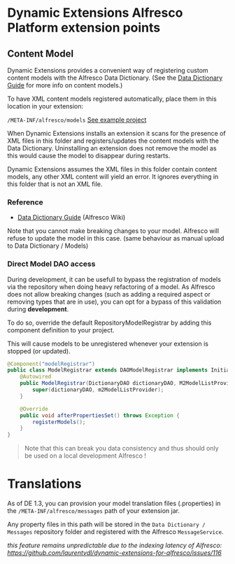 # Dynamic Extensions Alfresco Platform extension points

## Content Model

Dynamic Extensions provides a convenient way of registering custom content models with the Alfresco Data Dictionary. (See the <a href="http://wiki.alfresco.com/wiki/Data_Dictionary_Guide">Data Dictionary Guide</a> for more info on content models.)

To have XML content models registered automatically, place them in this location in your extension:

<code>/META-INF/alfresco/models</code> <a href="https://github.com/laurentvdl/example-dynamic-extension/tree/master/src/main/resources/META-INF/alfresco/models">See example project</a>

When Dynamic Extensions installs an extension it scans for the presence of XML files in this folder and registers/updates the content models with the Data Dictionary. Uninstalling an extension does not remove the model as this would cause the model to disappear during restarts.

Dynamic Extensions assumes the XML files in this folder contain content models, any other XML content will yield an error. It ignores everything in this folder that is not an XML file.

### Reference

* <a href="http://wiki.alfresco.com/wiki/Data_Dictionary_Guide">Data Dictionary Guide</a> (Alfresco Wiki)

Note that you cannot make breaking changes to your model. Alfresco will refuse to update the model in this case.
(same behaviour as manual upload to Data Dictionary / Models)

### Direct Model DAO access

During development, it can be usefull to bypass the registration of models via the repository when doing heavy refactoring of a model. As Alfresco does not allow breaking changes (such as adding a required aspect or removing types that are in use), you can opt for a bypass of this validation during __development__.

To do so, override the default RepositoryModelRegistrar by adding this component definition to your project.

This will cause models to be unregistered whenever your extension is stopped (or updated).

```java
@Component("modelRegistrar")
public class ModelRegistrar extends DAOModelRegistrar implements InitializingBean {
    @Autowired
    public ModelRegistrar(DictionaryDAO dictionaryDAO, M2ModelListProvider m2ModelListProvider) {
        super(dictionaryDAO, m2ModelListProvider);
    }

    @Override
    public void afterPropertiesSet() throws Exception {
        registerModels();
    }
}
```

> Note that this can break you data consistency and thus should only be used on a local development Alfresco !

# Translations

As of DE 1.3, you can provision your model translation files (.properties) in the `/META-INF/alfresco/messages` path of your extension jar.

Any property files in this path will be stored in the `Data Dictionary / Messages` repository folder and registered with the Alfresco `MessageService`.

_this feature remains unpredictable due to the indexing latency of Alfresco: https://github.com/laurentvdl/dynamic-extensions-for-alfresco/issues/116_